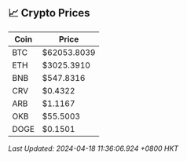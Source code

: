 ## 📈 Crypto Prices

| Coin | Price |
| ---- | ----- |
| BTC | $62053.8039 |
| ETH | $3025.3910 |
| BNB | $547.8316 |
| CRV | $0.4322 |
| ARB | $1.1167 |
| OKB | $55.5003 |
| DOGE | $0.1501 |

_Last Updated: 2024-04-18 11:36:06.924 +0800 HKT_